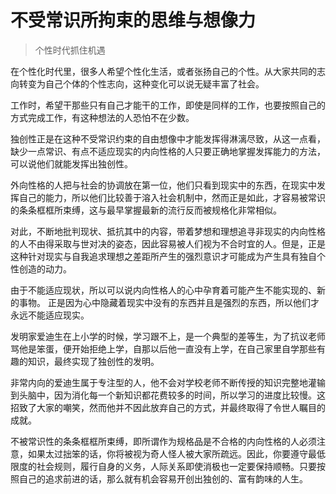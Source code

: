 # 不受常识所拘束的思维与想像力
>个性时代抓住机遇

在个性化时代里，很多人希望个性化生活，或者张扬自己的个性。从大家共同的志向转变为自己个体的个性志向，这种变化可以说无疑丰富了社会。

工作时，希望干那些只有自己才能干的工作，即使是同样的工作，也要按照自己的方式完成工作，有这种想法的人恐怕不在少数。

独创性正是在这种不受常识约束的自由想像中才能发挥得淋漓尽致，从这一点看，缺少一点常识、有点不适应现实的内向性格的人只要正确地掌握发挥能力的方法，可以说他们就能发挥出独创性。

外向性格的人把与社会的协调放在第一位，他们只看到现实中的东西，在现实中发挥自己的能力，所以他们比较善于溶入社会机制中，然而正是如此，才容易被常识的条条框框所束缚，这与最早掌握最新的流行反而被规格化非常相似。

对此，不断地批判现状、抵抗其中的内容，带着梦想和理想追寻非现实的内向性格的人不由得采取与世对决的姿态，因此容易被人们视为不合时宜的人。但是，正是这种针对现实与自我追求理想之差距所产生的强烈意识才可能成为产生具有独自个性创造的动力。

由于不能适应现状，所以可以说内向性格人的心中孕育着可能产生不能实现的、新的事物。 正是因为心中隐藏着现实中没有的东西并且是强烈的东西，所以他们才永远不能适应现实。

发明家爱迪生在上小学的时候，学习跟不上，是一个典型的差等生，为了抗议老师骂他是笨蛋，便开始拒绝上学，自那以后他一直没有上学，在自己家里自学那些有趣的知识，最终实现了独创性的发明。

非常内向的爱迪生属于专注型的人，他不会对学校老师不断传授的知识完整地灌输到头脑中，因为消化每一个新知识都花费较多的时间，所以学习的进度比较慢。这招致了大家的嘲笑，然而他并不因此放弃自己的方式，并最终取得了令世人瞩目的成就。

不被常识性的条条框框所束缚，即所谓作为规格品是不合格的内向性格的人必须注意，如果太过拙笨的话，你将被视为奇人怪人被大家所疏远。因此，你要遵守最低限度的社会规则，履行自身的义务，人际关系即使消极也一定要保持顺畅。只要按照自己的追求前进的话，那么就有机会容易开创出独创的、富有韵味的人生。
